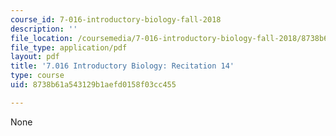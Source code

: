 ```yaml
---
course_id: 7-016-introductory-biology-fall-2018
description: ''
file_location: /coursemedia/7-016-introductory-biology-fall-2018/8738b61a543129b1aefd0158f03cc455_MIT7_016F18rec14.pdf
file_type: application/pdf
layout: pdf
title: '7.016 Introductory Biology: Recitation 14'
type: course
uid: 8738b61a543129b1aefd0158f03cc455

---
```

None
